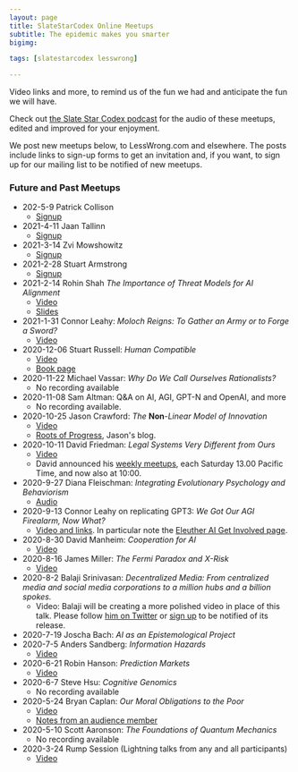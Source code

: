 ```yaml
---
layout: page
title: SlateStarCodex Online Meetups
subtitle: The epidemic makes you smarter
bigimg:

tags: [slatestarcodex lesswrong]

---
```


Video links and more, to remind us of the fun we had and anticipate the fun we will have.

Check out [the Slate Star Codex podcast](https://linktr.ee/sscpodcast/) for the audio of these meetups, edited and improved for your enjoyment.

We post new meetups below, to LessWrong.com and elsewhere. The posts include links to sign-up forms to get an invitation and, if you want, to sign up for our mailing list to be notified of new meetups.

### Future and Past Meetups

* 202-5-9 Patrick Collison
  * [Signup](https://forms.gle/CBJbVBYCjisQcLnN6)
* 2021-4-11 Jaan Tallinn 
  * [Signup](https://forms.gle/L5ckb8e7s6SogcbAA)
* 2021-3-14 Zvi Mowshowitz
  * [Signup](https://forms.gle/kgDewbZABWFsTsJy9)
* 2021-2-28 Stuart Armstrong
  * [Signup](https://forms.gle/bkRhP6c9WHJkdWPs5)
* 2021-2-14 Rohin Shah *The Importance of Threat Models for AI Alignment*
  *  [Video](https://youtu.be/VC_J_skJNMs)
  *  [Slides](https://docs.google.com/presentation/d/1_lZ8RKnXTgYnZXBH80qbNafyh8a-TcIwp_cwbW3m674/edit?urp=gmail_link&gxids=7628#slide=id.p)
* 2021-1-31 Connor Leahy: *Moloch Reigns: To Gather an Army or to Forge a Sword?*  
  * [Video](https://www.youtube.com/watch?v=JSUvx_16zLQ)
* 2020-12-06 Stuart Russell: *Human Compatible*
  * [Video](https://youtu.be/lKK9-0d_8sE)
  * [Book page](https://people.eecs.berkeley.edu/~russell/hc.html)
* 2020-11-22 Michael Vassar:  *Why Do We Call Ourselves Rationalists?*
  * No recording available
* 2020-11-08 Sam Altman: Q&A on AI, AGI, GPT-N and OpenAI, and more
  * No recording available.
* 2020-10-25 Jason Crawford: *The* **Non**-*Linear Model of Innovation*  
  * [Video](https://youtu.be/No7OezzFkfo)
  * [Roots of Progress](https://rootsofprogress.org/), Jason's blog.
* 2020-10-11 David Friedman: *Legal Systems Very Different from Ours*
  * [Video](https://www.youtube.com/watch?v=xbqhxCyd2BI)
  * David announced his [weekly meetups](http://www.daviddfriedman.com/SSC%20Meetups%20announcement.html), each Saturday 13.00 Pacific Time, and now also at 10:00.
* 2020-9-27 Diana Fleischman: *Integrating Evolutionary Psychology and Behaviorism*
  * [Audio](https://youtu.be/TXPTghSnrn4)
* 2020-9-13 Connor Leahy on replicating GPT3: *We Got Our AGI Firealarm, Now What?*
  * [Video and links](https://www.youtube.com/watch?v=pGjyiqJZPJo). In particular note the [Eleuther AI Get Involved page](https://www.eleuther.ai/get-involved).
* 2020-8-30 David Manheim: *Cooperation for AI*
  * [Video](https://youtu.be/1fCm6Z16leg)
* 2020-8-16 James Miller: *The Fermi Paradox and X-Risk*
  * [Video](https://youtu.be/jisNYZpmnmU) 
* 2020-8-2 Balaji Srinivasan: *Decentralized Media: From centralized media and social media corporations to a million hubs and a billion spokes.*
  * Video: Balaji will be creating a more polished video in place of this talk. Please follow [him on Twitter](https://twitter.com/balajis/) or [sign up](http://balajis.com/signup) to be notified of its release.
* 2020-7-19 Joscha Bach:  *AI as an Epistemological Project*
* 2020-7-5 Anders Sandberg: *Information Hazards*
  * [Video](https://www.youtube.com/watch?v=Wn2vgQGNI_c)
* 2020-6-21 Robin Hanson: *Prediction Markets*
  * [Video](https://www.youtube.com/watch?v=uc4W4BlJ-zc)
* 2020-6-7 Steve Hsu: *Cognitive Genomics*
  * No recording available
* 2020-5-24 Bryan Caplan: *Our Moral Obligations to the Poor*
  * [Video](https://www.youtube.com/watch?v=33ACoLXLoHo&feature=youtu.be)
  * [Notes from an audience member](https://www.zappable.com/2020/05/bryan-caplan-on-who-to-blame-for-poverty.html)
* 2020-5-10 Scott Aaronson: *The Foundations of Quantum Mechanics*
  * No recording available
* 2020-3-24 Rump Session (Lightning talks from any and all participants)
  * [Video](https://youtu.be/YdfM45Oyzhk)